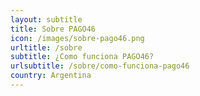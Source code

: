 ```yaml
---
layout: subtitle
title: Sobre PAGO46
icon: /images/sobre-pago46.png
urltitle: /sobre
subtitle: ¿Como funciona PAGO46?
urlsubtitle: /sobre/como-funciona-pago46
country: Argentina
---
```

